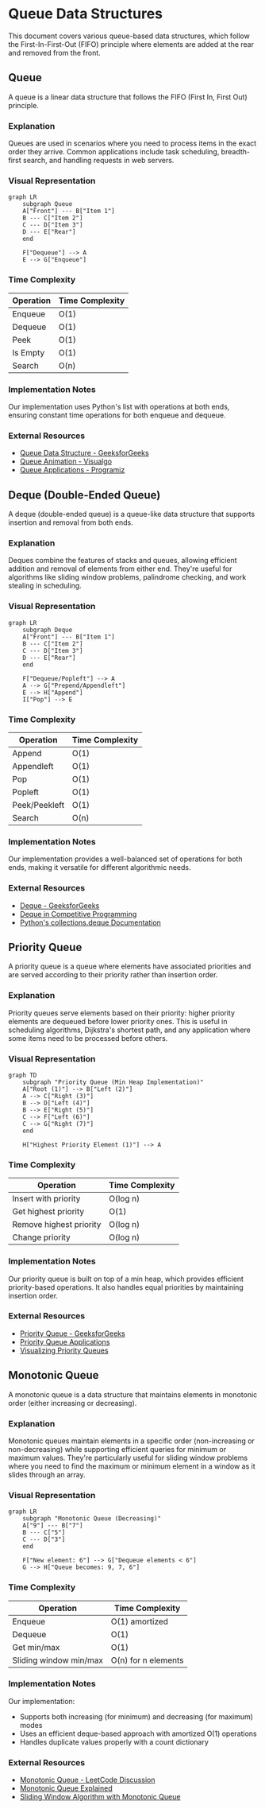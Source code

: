 # Queue Data Structures

This document covers various queue-based data structures, which follow the First-In-First-Out (FIFO) principle where elements are added at the rear and removed from the front.

## Queue

A queue is a linear data structure that follows the FIFO (First In, First Out) principle.

### Explanation

Queues are used in scenarios where you need to process items in the exact order they arrive. Common applications include task scheduling, breadth-first search, and handling requests in web servers.

### Visual Representation

```mermaid
graph LR
    subgraph Queue
    A["Front"] --- B["Item 1"]
    B --- C["Item 2"]
    C --- D["Item 3"]
    D --- E["Rear"]
    end
    
    F["Dequeue"] --> A
    E --> G["Enqueue"]
```

### Time Complexity

| Operation | Time Complexity |
|-----------|----------------|
| Enqueue   | O(1)           |
| Dequeue   | O(1)           |
| Peek      | O(1)           |
| Is Empty  | O(1)           |
| Search    | O(n)           |

### Implementation Notes

Our implementation uses Python's list with operations at both ends, ensuring constant time operations for both enqueue and dequeue.

### External Resources

- [Queue Data Structure - GeeksforGeeks](https://www.geeksforgeeks.org/queue-data-structure/)
- [Queue Animation - Visualgo](https://visualgo.net/en/list)
- [Queue Applications - Programiz](https://www.programiz.com/dsa/queue)

## Deque (Double-Ended Queue)

A deque (double-ended queue) is a queue-like data structure that supports insertion and removal from both ends.

### Explanation

Deques combine the features of stacks and queues, allowing efficient addition and removal of elements from either end. They're useful for algorithms like sliding window problems, palindrome checking, and work stealing in scheduling.

### Visual Representation

```mermaid
graph LR
    subgraph Deque
    A["Front"] --- B["Item 1"]
    B --- C["Item 2"]
    C --- D["Item 3"]
    D --- E["Rear"]
    end
    
    F["Dequeue/Popleft"] --> A
    A --> G["Prepend/Appendleft"]
    E --> H["Append"]
    I["Pop"] --> E
```

### Time Complexity

| Operation    | Time Complexity |
|--------------|----------------|
| Append       | O(1)           |
| Appendleft   | O(1)           |
| Pop          | O(1)           |
| Popleft      | O(1)           |
| Peek/Peekleft| O(1)           |
| Search       | O(n)           |

### Implementation Notes

Our implementation provides a well-balanced set of operations for both ends, making it versatile for different algorithmic needs.

### External Resources

- [Deque - GeeksforGeeks](https://www.geeksforgeeks.org/deque-set-1-introduction-applications/)
- [Deque in Competitive Programming](https://cp-algorithms.com/data_structures/stack_queue_modification.html)
- [Python's collections.deque Documentation](https://docs.python.org/3/library/collections.html#collections.deque)

## Priority Queue

A priority queue is a queue where elements have associated priorities and are served according to their priority rather than insertion order.

### Explanation

Priority queues serve elements based on their priority: higher priority elements are dequeued before lower priority ones. This is useful in scheduling algorithms, Dijkstra's shortest path, and any application where some items need to be processed before others.

### Visual Representation

```mermaid
graph TD
    subgraph "Priority Queue (Min Heap Implementation)"
    A["Root (1)"] --> B["Left (2)"]
    A --> C["Right (3)"]
    B --> D["Left (4)"]
    B --> E["Right (5)"]
    C --> F["Left (6)"]
    C --> G["Right (7)"]
    end
    
    H["Highest Priority Element (1)"] --> A
```

### Time Complexity

| Operation             | Time Complexity |
|-----------------------|----------------|
| Insert with priority  | O(log n)       |
| Get highest priority  | O(1)           |
| Remove highest priority | O(log n)     |
| Change priority       | O(log n)       |

### Implementation Notes

Our priority queue is built on top of a min heap, which provides efficient priority-based operations. It also handles equal priorities by maintaining insertion order.

### External Resources

- [Priority Queue - GeeksforGeeks](https://www.geeksforgeeks.org/priority-queue-set-1-introduction/)
- [Priority Queue Applications](https://www.geeksforgeeks.org/applications-of-priority-queue/)
- [Visualizing Priority Queues](https://visualgo.net/en/heap)

## Monotonic Queue

A monotonic queue is a data structure that maintains elements in monotonic order (either increasing or decreasing).

### Explanation

Monotonic queues maintain elements in a specific order (non-increasing or non-decreasing) while supporting efficient queries for minimum or maximum values. They're particularly useful for sliding window problems where you need to find the maximum or minimum element in a window as it slides through an array.

### Visual Representation

```mermaid
graph LR
    subgraph "Monotonic Queue (Decreasing)"
    A["9"] --- B["7"]
    B --- C["5"]
    C --- D["3"]
    end
    
    F["New element: 6"] --> G["Dequeue elements < 6"]
    G --> H["Queue becomes: 9, 7, 6"]
```

### Time Complexity

| Operation             | Time Complexity |
|-----------------------|----------------|
| Enqueue               | O(1) amortized |
| Dequeue               | O(1)           |
| Get min/max           | O(1)           |
| Sliding window min/max| O(n) for n elements|

### Implementation Notes

Our implementation:
- Supports both increasing (for minimum) and decreasing (for maximum) modes
- Uses an efficient deque-based approach with amortized O(1) operations
- Handles duplicate values properly with a count dictionary

### External Resources

- [Monotonic Queue - LeetCode Discussion](https://leetcode.com/problems/sliding-window-maximum/discuss/65884/java-on-solution-using-deque-with-explanation)
- [Monotonic Queue Explained](https://medium.com/@gregsh9.5/monotonic-queue-notes-980a019d5793)
- [Sliding Window Algorithm with Monotonic Queue](https://www.nayuki.io/page/sliding-window-minimum-maximum-algorithm)
